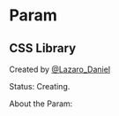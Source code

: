 Param
=====

CSS Library
----

Created by [@Lazaro_Daniel](https://twitter.com/Lazaro_Daniel)

Status: Creating.

About the Param: